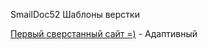 
SmailDoc52
Шаблоны верстки

[Первый сверстанный сайт =)](https://smaildoc52.github.io/learn/lesson_12/) - Адаптивный
